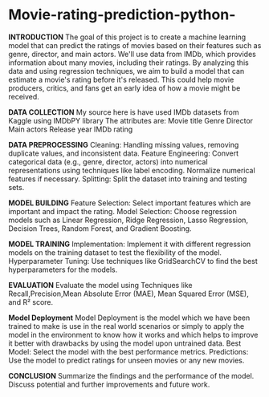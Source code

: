 # Movie-rating-prediction-python-

**INTRODUCTION**
The goal of this project is to create a machine learning model that can predict the ratings of movies based on their features such as genre, director, and main actors. We'll use data from IMDb, which provides information about many movies, including their ratings. By analyzing this data and using regression techniques, we aim to build a model that can estimate a movie's rating before it's released. This could help movie producers, critics, and fans get an early idea of how a movie might be received.

**DATA COLLECTION**
My source here is have used IMDb datasets from Kaggle using IMDbPY library
The attributes are:
Movie title
Genre
Director
Main actors
Release year
IMDb rating

**DATA PREPROCESSING**
Cleaning: Handling missing values, removing duplicate values, and inconsistent data.
Feature Engineering: Convert categorical data (e.g., genre, director, actors) into numerical representations using techniques like label encoding.
Normalize numerical features if necessary.
Splitting: Split the dataset into training and testing sets.

**MODEL BUILDING**
Feature Selection: Select important features which are important and impact the rating.
Model Selection: Choose regression models such as Linear Regression, Ridge Regression, Lasso Regression, Decision Trees, Random Forest, and Gradient Boosting.

**MODEL TRAINING**
Implementation: Implement it with different regression models on the training dataset to test the flexibility of the model.
Hyperparameter Tuning: Use techniques like GridSearchCV to find the best hyperparameters for the models.

**EVALUATION**
Evaluate the model using Techniques like Recall,Precision,Mean Absolute Error (MAE), Mean Squared Error (MSE), and R² score.

**Model Deployment**
Model Deployment is the model which we have been trained to make is use in the real world scenarios or simply to apply the model in the environment to know how it works and which helps to improve it better with drawbacks by using the model upon untrained data.
Best Model: Select the model with the best performance metrics.
Predictions: Use the model to predict ratings for unseen movies or any new movies.

**CONCLUSION**
Summarize the findings and the performance of the model.
Discuss potential and further improvements and future work.







